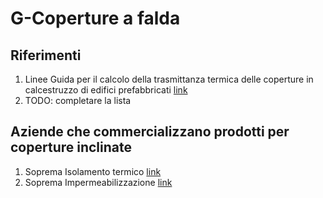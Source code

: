 # G-Coperture a falda
## Riferimenti

 1. Linee Guida per il calcolo della trasmittanza termica delle coperture in calcestruzzo di edifici prefabbricati [link]()
 1. TODO: completare la lista

## Aziende che commercializzano prodotti per coperture inclinate
  1. Soprema Isolamento termico [link](https://www.soprema.it/it/area-progettisti/soluzioni-tecniche-isolamento)
  1. Soprema Impermeabilizzazione
  [link](https://www.soprema.it/it/gamme/impermeabilizzazione)
